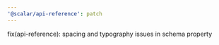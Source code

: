```yaml
---
'@scalar/api-reference': patch
---
```


fix(api-reference): spacing and typography issues in schema property
